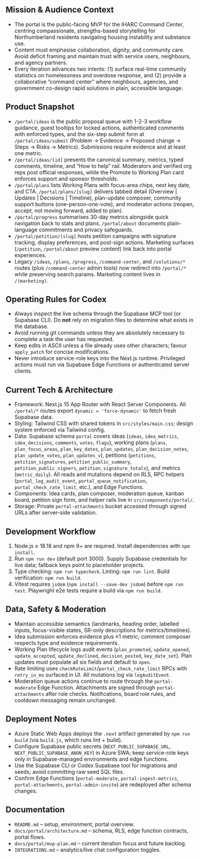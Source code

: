 ## Mission & Audience Context
- The portal is the public-facing MVP for the IHARC Command Center, centring compassionate, strengths-based storytelling for Northumberland residents navigating housing instability and substance use.
- Content must emphasise collaboration, dignity, and community care. Avoid deficit framing and maintain trust with service users, neighbours, and agency partners.
- Every iteration advances two intents: (1) surface real-time community statistics on homelessness and overdose response, and (2) provide a collaborative “command center” where neighbours, agencies, and government co-design rapid solutions in plain, accessible language.

## Product Snapshot
- `/portal/ideas` is the public proposal queue with 1-2-3 workflow guidance, guest tooltips for locked actions, authenticated comments with enforced types, and the six-step submit form at `/portal/ideas/submit` (Problem → Evidence → Proposed change → Steps → Risks → Metrics). Submissions require evidence and at least one metric.
- `/portal/ideas/[id]` presents the canonical summary, metrics, typed comments, timeline, and “How to help” rail. Moderators and verified org reps post official responses, while the Promote to Working Plan card enforces support and sponsor thresholds.
- `/portal/plans` lists Working Plans with focus-area chips, next key date, and CTA. `/portal/plans/[slug]` delivers tabbed detail (Overview | Updates | Decisions | Timeline), plan-update composer, community support buttons (one-person-one-vote), and moderator actions (reopen, accept, not moving forward, added to plan).
- `/portal/progress` summarises 30-day metrics alongside quick navigation back to stats and plans. `/portal/about` documents plain-language commitments and privacy safeguards.
- `/portal/petition/[slug]` hosts petition campaigns with signature tracking, display preferences, and post-sign actions. Marketing surfaces (`/petition`, `/portal/about` preview content) link back into portal experiences.
- Legacy `/ideas`, `/plans`, `/progress`, `/command-center`, and `/solutions/*` routes (plus `/command-center` admin tools) now redirect into `/portal/*` while preserving search params. Marketing content lives in `/(marketing)`.

## Operating Rules for Codex
- Always inspect the live schema through the Supabase MCP tool (or Supabase CLI). Do **not** rely on migration files to determine what exists in the database.
- Avoid running git commands unless they are absolutely necessary to complete a task the user has requested.
- Keep edits in ASCII unless a file already uses other characters; favour `apply_patch` for concise modifications.
- Never introduce service-role keys into the Next.js runtime. Privileged actions must run via Supabase Edge Functions or authenticated server clients.

## Current Tech & Architecture
- Framework: Next.js 15 App Router with React Server Components. All `/portal/*` routes export `dynamic = 'force-dynamic'` to fetch fresh Supabase data.
- Styling: Tailwind CSS with shared tokens in `src/styles/main.css`; design system enforced via Tailwind config.
- Data: Supabase schema `portal` covers ideas (`ideas`, `idea_metrics`, `idea_decisions`, `comments`, `votes`, `flags`), working plans (`plans`, `plan_focus_areas`, `plan_key_dates`, `plan_updates`, `plan_decision_notes`, `plan_update_votes`, `plan_updates_v`), petitions (`petitions`, `petition_signatures`, `petition_public_summary`, `petition_public_signers`, `petition_signature_totals`), and metrics (`metric_daily`). All reads and mutations depend on RLS, RPC helpers (`portal_log_audit_event`, `portal_queue_notification`, `portal_check_rate_limit`, etc.), and Edge Functions.
- Components: Idea cards, plan composer, moderation queue, kanban board, petition sign form, and helper rails live in `src/components/portal/`.
- Storage: Private `portal-attachments` bucket accessed through signed URLs after server-side validation.

## Development Workflow
1. Node.js ≥ 18.18 and npm 9+ are required. Install dependencies with `npm install`.
2. Run `npm run dev` (default port 3000). Supply Supabase credentials for live data; fallback keys point to placeholder projects.
3. Type checking: `npm run typecheck`. Linting: `npm run lint`. Build verification: `npm run build`.
4. Vitest requires `jsdom` (`npm install --save-dev jsdom`) before `npm run test`. Playwright e2e tests require a build via `npm run build`.

## Data, Safety & Moderation
- Maintain accessible semantics (landmarks, heading order, labelled inputs, focus-visible states, SR-only descriptions for metrics/timelines).
- Idea submission enforces evidence plus ≥1 metric; comment composer respects type and evidence requirements.
- Working Plan lifecycle logs audit events (`plan_promoted`, `update_opened`, `update_accepted`, `update_declined`, `decision_posted`, `key_date_set`). Plan updates must populate all six fields and default to `open`.
- Rate limiting uses `checkRateLimit`/`portal_check_rate_limit` RPCs with `retry_in_ms` surfaced in UI. All mutations log via `logAuditEvent`.
- Moderation queue actions continue to route through the `portal-moderate` Edge Function. Attachments are signed through `portal-attachments` after role checks. Notifications, board role rules, and cooldown messaging remain unchanged.

## Deployment Notes
- Azure Static Web Apps deploys the `.next` artifact generated by `npm run build` (via `build.js`, which runs lint + build).
- Configure Supabase public secrets (`NEXT_PUBLIC_SUPABASE_URL`, `NEXT_PUBLIC_SUPABASE_ANON_KEY`) in Azure SWA; keep service-role keys only in Supabase-managed environments and edge functions.
- Use the Supabase CLI or Codex Supabase tool for migrations and seeds; avoid committing raw seed SQL files.
- Confirm Edge Functions (`portal-moderate`, `portal-ingest-metrics`, `portal-attachments`, `portal-admin-invite`) are redeployed after schema changes.

## Documentation
- `README.md` – setup, environment, portal overview.
- `docs/portal/architecture.md` – schema, RLS, edge function contracts, portal flows.
- `docs/portal/mvp-plan.md` – current iteration focus and future backlog.
- `INTEGRATIONS.md` – analytics/live chat configuration toggles.

